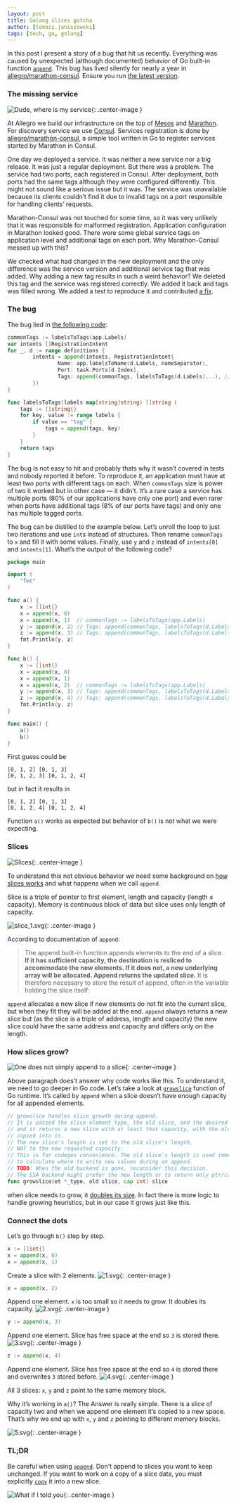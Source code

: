 ```yaml
---
layout: post
title: Golang slices gotcha
author: [tomasz.janiszewski]
tags: [tech, go, golang]
---
```


In this post I present a story of a bug that hit us recently. Everything was
caused by unexpected (although documented) behavior of Go built-in function
[`append`](https://golang.org/pkg/builtin/#append). This bug has lived silently
for nearly a year in
[allegro/marathon-consul](https://github.com/allegro/marathon-consul). Ensure
you run [the latest version](https://github.com/allegro/marathon-consul/releases/).

### The missing service

![Dude, where is my service](/img/articles/2017-07-20-golang-slices-gotcha/dude.jpg){: .center-image }

At Allegro we build our infrastructure on the top of
[Mesos](http://mesos.apache.org/) and
[Marathon](https://mesosphere.github.io/marathon/). For discovery service we
use [Consul](https://www.consul.io/). Services registration is done by
[allegro/marathon-consul](https://github.com/allegro/marathon-consul), a simple
tool written in Go to register services started by Marathon in Consul.

One day we deployed a service. It was neither a new service nor a big release. It
was just a regular deployment.  But there was a problem. The service had two
ports, each registered in Consul. After deployment, both ports had the same tags
although they were configured differently. This might not sound like a serious
issue but it was. The service was unavailable because its clients couldn’t find it
due to invalid tags on  a port responsible for handling clients’ requests.

Marathon-Consul was not touched for some time, so it was very unlikely that it
was responsible for malformed registration. Application configuration in
Marathon looked good. There were some global service tags on application level
and additional tags on each port. Why Marathon-Consul messed up with this?

We checked what had changed in the new deployment and the only difference was
the service version and additional service tag that was added. Why adding a new tag
results in such a weird behavior? We deleted this tag and the service was
registered correctly. We added it back and tags was filled wrong. We added a test to
reproduce it and contributed
[a fix](https://github.com/allegro/marathon-consul/pull/247).

### The bug

The bug lied in
[the following code](https://github.com/allegro/marathon-consul/blob/1.3.3/apps/app.go#L119-L130):

```go
commonTags := labelsToTags(app.Labels)
var intents []RegistrationIntent
for _, d := range definitions {
        intents = append(intents, RegistrationIntent{
                Name: app.labelsToName(d.Labels, nameSeparator),
                Port: task.Ports[d.Index],
                Tags: append(commonTags, labelsToTags(d.Labels)...), // ◀ Wrong tags here
        })
}

func labelsToTags(labels map[string]string) []string {
	tags := []string{}
	for key, value := range labels {
		if value == "tag" {
			tags = append(tags, key)
		}
	}
	return tags
}
```

The bug is not easy to hit and probably thats why it wasn’t covered in tests
and nobody reported it before.
To reproduce it, an application must have at least two ports with different tags on each.
When `commonTags` size is power of two it worked but in other case — it didn’t.
It’s a rare case a service has multiple ports
(80% of our applications have only one port)
and even rarer when ports have additional tags
(8% of our ports have tags)
and only one has multiple tagged ports.

The bug can be distilled to the example below.
Let’s unroll the loop to just two iterations and use `int`s instead of structures.
Then rename `commonTags` to `x` and fill it with some values.
Finally, use `y` and `z` instead of `intents[0]` and `intents[1]`.
What’s the output of the following code?

```go
package main

import (
	"fmt"
)

func a() {
	x := []int{}
	x = append(x, 0)
	x = append(x, 1)  // commonTags := labelsToTags(app.Labels)
	y := append(x, 2) // Tags: append(commonTags, labelsToTags(d.Labels)...)
	z := append(x, 3) // Tags: append(commonTags, labelsToTags(d.Labels)...)
	fmt.Println(y, z)
}

func b() {
	x := []int{}
	x = append(x, 0)
	x = append(x, 1)
	x = append(x, 2)  // commonTags := labelsToTags(app.Labels)
	y := append(x, 3) // Tags: append(commonTags, labelsToTags(d.Labels)...)
	z := append(x, 4) // Tags: append(commonTags, labelsToTags(d.Labels)...)
	fmt.Println(y, z)
}

func main() {
	a()
	b()
}
```
First guess could be
```
[0, 1, 2] [0, 1, 3]
[0, 1, 2, 3] [0, 1, 2, 4]
```
but in fact it results in
```
[0, 1, 2] [0, 1, 3]
[0, 1, 2, 4] [0, 1, 2, 4]
```
Function `a()` works as expected but behavior of `b()` is not what we were
expecting.

### Slices

![Slices](/img/articles/2017-07-20-golang-slices-gotcha/slices.jpg){: .center-image }

To understand this not obvious behavior we need some background on [how slices
works](https://blog.golang.org/go-slices-usage-and-internals) and what happens
when we call `append`.

Slice is a triple of pointer to first element, length and capacity (length ≤
capacity). Memory is continuous block of data but slice uses only length of
capacity.

![slice_1.svg](/img/articles/2017-07-20-golang-slices-gotcha/slice_1.svg){: .center-image }

According to documentation of `append`:

> The append built-in function appends elements to the end of a slice. **If it
has sufficient capacity, the destination is resliced to accommodate the new
elements. If it does not, a new underlying array will be allocated. Append
returns the updated slice.** It is therefore necessary to store the result of
append, often in the variable holding the slice itself:

`append` allocates a new slice if new elements do not fit into the current slice,
but when they fit they will be added at the end. `append` always returns a new
slice but (as the slice is a triple of address, length and capacity) the new
slice could have the same address and capacity and differs only on the length.

### How slices grow?

![One does not simply append to a slice](/img/articles/2017-07-20-golang-slices-gotcha/boromir.jpg){: .center-image }

Above paragraph does’t answer why code works like this. To understand it, we
need to go deeper in Go code. Let’s take a look at
[`growslice`](https://github.com/golang/go/blob/eb88b3eefa113f67e7cf72dfd085f65bbd125179/src/runtime/slice.go#L72-L82)
function of Go runtime. It’s called
by `append` when a slice doesn’t have enough capacity for all appended elements.

```go
// growslice handles slice growth during append.
// It is passed the slice element type, the old slice, and the desired new minimum capacity,
// and it returns a new slice with at least that capacity, with the old data
// copied into it.
// The new slice's length is set to the old slice's length,
// NOT to the new requested capacity.
// This is for codegen convenience. The old slice's length is used immediately
// to calculate where to write new values during an append.
// TODO: When the old backend is gone, reconsider this decision.
// The SSA backend might prefer the new length or to return only ptr/cap and save stack space.
func growslice(et *_type, old slice, cap int) slice
```

when slice needs to grow, it
[doubles its size](https://github.com/golang/go/blob/eb88b3eefa113f67e7cf72dfd085f65bbd125179/src/runtime/slice.go#L101).
In fact there is more logic to handle growing
heuristics, but in our case it grows just like this.

### Connect the dots

Let’s go through `b()` step by step.

```go
x := []int{}
x = append(x, 0)
x = append(x, 1)
```
Create a slice with 2 elements.
![1.svg](/img/articles/2017-07-20-golang-slices-gotcha/1.svg){: .center-image }

```go
x = append(x, 2)
```
Append one element. `x` is too small so it needs to grow.
It doubles its capacity.
![2.svg](/img/articles/2017-07-20-golang-slices-gotcha/2.svg){: .center-image }

```go
y := append(x, 3)
```
Append one element. Slice has free space at the end so
`3` is stored there.
![3.svg](/img/articles/2017-07-20-golang-slices-gotcha/3.svg){: .center-image }
```go
z := append(x, 4)
```
Append one element. Slice has free space at the end so
`4` is stored there and overwrites `3` stored before.
![4.svg](/img/articles/2017-07-20-golang-slices-gotcha/4.svg){: .center-image }

All 3 slices: `x`, `y` and `z` point to the same memory block.

Why it’s working in `a()`? The Answer is really simple. There is a slice of capacity
two and when we append one element it’s copied to a new space. That’s why we end up
with `x`, `y` and `z` pointing to different memory blocks.

![5.svg](/img/articles/2017-07-20-golang-slices-gotcha/5.svg){: .center-image }

### TL;DR

Be careful when using [`append`](https://golang.org/pkg/builtin/#append).
Don't append to slices you want to keep unchanged.
If you want to work on a copy of a slice data,
you must explicitly [`copy`](https://golang.org/pkg/builtin/#copy)
it into a new slice.

![What if I told you](/img/articles/2017-07-20-golang-slices-gotcha/matrix.jpg){: .center-image }
